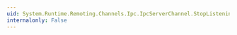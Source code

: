 ```yaml
---
uid: System.Runtime.Remoting.Channels.Ipc.IpcServerChannel.StopListening(System.Object)
internalonly: False
---
```

